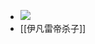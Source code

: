 - ![](https://firebasestorage.googleapis.com/v0/b/firescript-577a2.appspot.com/o/imgs%2Fapp%2Fhaozhongwen%2FsEKn2CRrEV.jpg?alt=media&token=f65ab6e0-51b8-4e20-9685-de3178ec83ec)
- [[伊凡雷帝杀子]]
